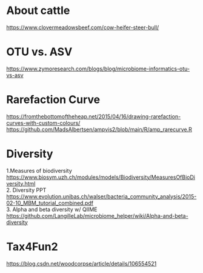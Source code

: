 # About cattle
https://www.clovermeadowsbeef.com/cow-heifer-steer-bull/<br/>

# OTU vs. ASV
https://www.zymoresearch.com/blogs/blog/microbiome-informatics-otu-vs-asv<br/>

# Rarefaction Curve
https://fromthebottomoftheheap.net/2015/04/16/drawing-rarefaction-curves-with-custom-colours/<br/>
https://github.com/MadsAlbertsen/ampvis2/blob/main/R/amp_rarecurve.R<br/>

# Diversity
1.Measures of biodiversity\
https://www.biosym.uzh.ch/modules/models/Biodiversity/MeasuresOfBioDiversity.html<br/>
2. Diversity PPT
https://www.evolution.unibas.ch/walser/bacteria_community_analysis/2015-02-10_MBM_tutorial_combined.pdf<br/>
3. Alpha and beta diversity w/ QIIME\
https://github.com/LangilleLab/microbiome_helper/wiki/Alpha-and-beta-diversity<br/>

# Tax4Fun2
https://blog.csdn.net/woodcorpse/article/details/106554521<br/>

